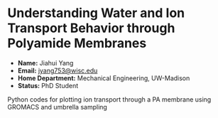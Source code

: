 # Understanding Water and Ion Transport Behavior through Polyamide Membranes

- **Name:** Jiahui Yang
- **Email:** jyang753@wisc.edu
- **Home Department:** Mechanical Engineering, UW-Madison
- **Status:** PhD Student

Python codes for plotting ion transport through a PA membrane using GROMACS and umbrella sampling
